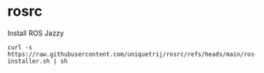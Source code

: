 # rosrc

Install ROS Jazzy

```
curl -s https://raw.githubusercontent.com/uniquetrij/rosrc/refs/heads/main/ros-installer.sh | sh
```
